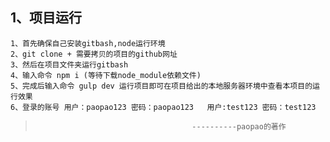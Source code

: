 ## 1、项目运行
    1、首先确保自己安装gitbash,node运行环境
    2、git clone + 需要拷贝的项目的github网址
    3、然后在项目文件夹运行gitbash
    4、输入命令 npm i (等待下载node_module依赖文件)
    5、完成后输入命令 gulp dev 运行项目即可在项目给出的本地服务器环境中查看本项目的运行效果
    6、登录的账号 用户：paopao123 密码：paopao123   用户:test123 密码：test123

>                                        ----------paopao的著作